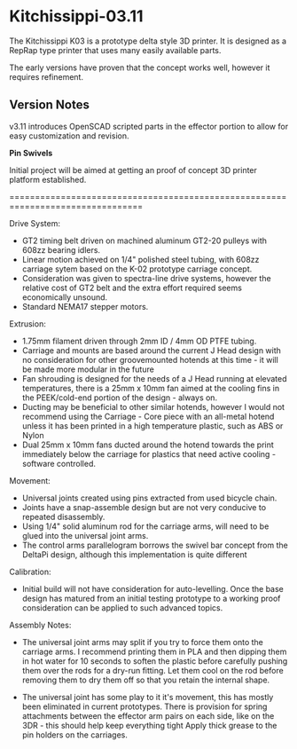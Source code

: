 Kitchissippi-03.11
================================================================================

The Kitchissippi K03 is a prototype delta style 3D printer.
It is designed as a RepRap type printer that uses many easily available parts.

The early versions have proven that the concept works well, however it requires refinement.

Version Notes
--------------------------------------------------------------------------------

v3.11 introduces OpenSCAD scripted parts in the effector portion to allow for easy customization and revision.

<b>Pin Swivels</b>


Initial project will be aimed at getting an proof of concept 3D printer platform established.


================================================================================

Drive System:

- GT2 timing belt driven on machined aluminum GT2-20 pulleys with 608zz bearing idlers.
- Linear motion achieved on 1/4" polished steel tubing, with 608zz carriage sytem based on the K-02 prototype carriage concept.
- Consideration was given to spectra-line drive systems, however the relative cost of GT2 belt and the extra effort required seems economically unsound.
- Standard NEMA17 stepper motors.

Extrusion:

- 1.75mm filament driven through 2mm ID / 4mm OD PTFE tubing.
- Carriage and mounts are based around the current J Head design with no consideration for other groovemounted hotends at this time - it will be made more modular in the future
- Fan shrouding is designed for the needs of a J Head running at elevated temperatures, there is a 25mm x 10mm fan aimed at the cooling fins in the PEEK/cold-end portion of the design - always on.
- Ducting may be beneficial to other similar hotends, however I would not recommend using the Carriage - Core piece with an all-metal hotend unless it has been printed in a high temperature plastic, such as ABS or Nylon
- Dual 25mm x 10mm fans ducted around the hotend towards the print immediately below the carriage for plastics that need active cooling - software controlled.

Movement:

- Universal joints created using pins extracted from used bicycle chain.
- Joints have a snap-assemble design but are not very conducive to repeated disassembly.
- Using 1/4" solid aluminum rod for the carriage arms, will need to be glued into the universal joint arms.
- The control arms parallelogram borrows the swivel bar concept from the DeltaPi design, although this implementation is quite different

Calibration:

- Initial build will not have consideration for auto-levelling.
  Once the base design has matured from an initial testing prototype to a working proof consideration can be applied to such advanced topics.

Assembly Notes:

- The universal joint arms may split if you try to force them onto the carriage arms.
  I recommend printing them in PLA and then dipping them in hot water for 10 seconds to soften the plastic before carefully pushing them over the rods for a dry-run fitting.
  Let them cool on the rod before removing them to dry them off so that you retain the internal shape.

- The universal joint has some play to it it's movement, this has mostly been eliminated in current prototypes.
  There is provision for spring attachments between the effector arm pairs on each side, like on the 3DR - this should help keep everything tight
  Apply thick grease to the pin holders on the carriages.